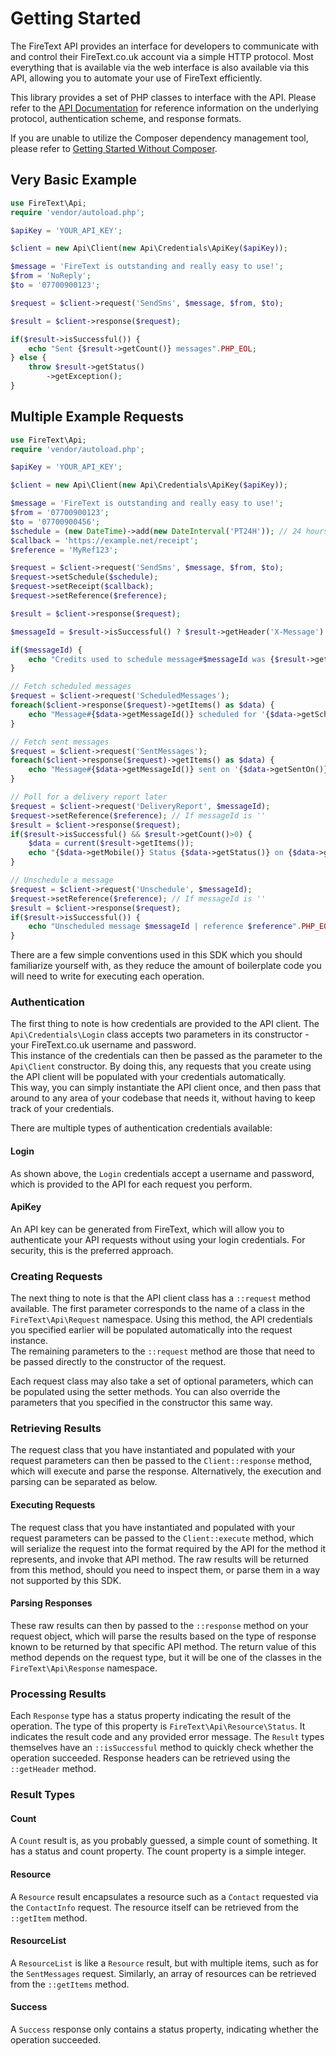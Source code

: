 Getting Started
===============

The FireText API provides an interface for developers to communicate with and
control their FireText.co.uk account via a simple HTTP protocol. Most everything
that is available via the web interface is also available via this API, allowing
you to automate your use of FireText efficiently.

This library provides a set of PHP classes to interface with the API. Please
refer to the [API Documentation](https://www.firetext.co.uk/docs)
for reference information on the underlying protocol, authentication scheme, and
response formats.

If you are unable to utilize the Composer dependency management tool, please
refer to [Getting Started Without Composer](getting-started/01.without-composer.md).

## Very Basic Example

```php
use FireText\Api;
require 'vendor/autoload.php';

$apiKey = 'YOUR_API_KEY';

$client = new Api\Client(new Api\Credentials\ApiKey($apiKey));

$message = 'FireText is outstanding and really easy to use!';
$from = 'NoReply';
$to = '07700900123';

$request = $client->request('SendSms', $message, $from, $to);

$result = $client->response($request);

if($result->isSuccessful()) {
    echo "Sent {$result->getCount()} messages".PHP_EOL;
} else {
    throw $result->getStatus()
        ->getException();
}
```

## Multiple Example Requests

```php
use FireText\Api;
require 'vendor/autoload.php';

$apiKey = 'YOUR_API_KEY';

$client = new Api\Client(new Api\Credentials\ApiKey($apiKey));

$message = 'FireText is outstanding and really easy to use!';
$from = '07700900123';
$to = '07700900456';
$schedule = (new DateTime)->add(new DateInterval('PT24H')); // 24 hours from now
$callback = 'https://example.net/receipt';
$reference = 'MyRef123';

$request = $client->request('SendSms', $message, $from, $to);
$request->setSchedule($schedule);
$request->setReceipt($callback);
$request->setReference($reference);

$result = $client->response($request);

$messageId = $result->isSuccessful() ? $result->getHeader('X-Message') : '';

if($messageId) {
    echo "Credits used to schedule message#$messageId was {$result->getCount()}".PHP_EOL;
}

// Fetch scheduled messages 
$request = $client->request('ScheduledMessages');
foreach($client->response($request)->getItems() as $data) {
    echo "Message#{$data->getMessageId()} scheduled for '{$data->getScheduledFor()}'".PHP_EOL;
}

// Fetch sent messages
$request = $client->request('SentMessages');
foreach($client->response($request)->getItems() as $data) {
    echo "Message#{$data->getMessageId()} sent on '{$data->getSentOn()}'".PHP_EOL;
}

// Poll for a delivery report later
$request = $client->request('DeliveryReport', $messageId);
$request->setReference($reference); // If messageId is ''
$result = $client->response($request);
if($result->isSuccessful() && $result->getCount()>0) {
    $data = current($result->getItems());
    echo "{$data->getMobile()} Status {$data->getStatus()} on {$data->getMessageUpdate()}".PHP_EOL;
}

// Unschedule a message
$request = $client->request('Unschedule', $messageId);
$request->setReference($reference); // If messageId is ''
$result = $client->response($request);
if($result->isSuccessful()) {
    echo "Unscheduled message $messageId | reference $reference".PHP_EOL;
}
```

There are a few simple conventions used in this SDK which you should familiarize
yourself with, as they reduce the amount of boilerplate code you will need to
write for executing each operation.

### Authentication

The first thing to note is how credentials are provided to the API client. The
`Api\Credentials\Login` class accepts two parameters in its constructor - your
FireText.co.uk username and password.  
This instance of the credentials can then be passed as the parameter to
the `Api\Client` constructor. By doing this, any requests that you create using
the API client will be populated with your credentials automatically.  
This way, you can simply instantiate the API client once, and then pass that
around to any area of your codebase that needs it, without having to keep track
of your credentials.

There are multiple types of authentication credentials available:

#### Login

As shown above, the `Login` credentials accept a username and password, which
is provided to the API for each request you perform.

#### ApiKey

An API key can be generated from FireText, which will allow you to
authenticate your API requests without using your login credentials. For
security, this is the preferred approach.

### Creating Requests

The next thing to note is that the API client class has a `::request` method
available. The first parameter corresponds to the name of a class in the
`FireText\Api\Request` namespace. Using this method, the API credentials you
specified earlier will be populated automatically into the request instance.  
The remaining parameters to the `::request` method are those that need to be
passed directly to the constructor of the request.

Each request class may also take a set of optional parameters, which can be
populated using the setter methods. You can also override the parameters that
you specified in the constructor this same way.

### Retrieving Results

The request class that you have instantiated and populated with your request
parameters can then be passed to the `Client::response` method, which will
execute and parse the response. Alternatively, the execution and parsing can be separated as below.

#### Executing Requests

The request class that you have instantiated and populated with your request
parameters can be passed to the `Client::execute` method, which will
serialize the request into the format required by the API for the method it
represents, and invoke that API method. The raw results will be returned from
this method, should you need to inspect them, or parse them in a way not
supported by this SDK.

#### Parsing Responses

These raw results can then by passed to the `::response` method on your request
object, which will parse the results based on the type of response known
to be returned by that specific API method. The return value of this method
depends on the request type, but it will be one of the classes in the
`FireText\Api\Response` namespace.

### Processing Results

Each `Response` type has a status property indicating the result of the
operation. The type of this property is `FireText\Api\Resource\Status`. It
indicates the result code and any provided error message. The `Result` types
themselves have an `::isSuccessful` method to quickly check whether the
operation succeeded. Response headers can be retrieved using the `::getHeader` method.

### Result Types

#### Count

A `Count` result is, as you probably guessed, a simple count of something. It
has a status and count property. The count property is a simple integer.

#### Resource

A `Resource` result encapsulates a resource such as a `Contact` requested via
the `ContactInfo` request. The resource itself can be retrieved from the
`::getItem` method.

#### ResourceList

A `ResourceList` is like a `Resource` result, but with multiple items, such
as for the `SentMessages` request. Similarly, an array of resources can be
retrieved from the `::getItems` method.

#### Success

A `Success` response only contains a status property, indicating whether the
operation succeeded.
